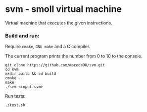 # svm - smoll virtual machine

Virtual machine that executes the given instructions.

### Build and run:

Require `cmake`, `GNU make` and a C compiler.

The current program prints the number from 0 to 10 to the console.

```console
git clone https://github.com/mscode98/svm.git
cd svm
mkdir build && cd build
cmake ..
make
./svm <input.svm>
```

Run tests:
```console
./test.sh
```